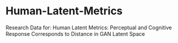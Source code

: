 # Human-Latent-Metrics
Research Data for: Human Latent Metrics: Perceptual and Cognitive Response Corresponds to Distance in GAN Latent Space
